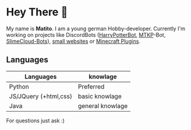 # Hey There 👋

My name is **Matito**. I am a young german Hobby-developer.
Currently I'm working on projects like DiscordBots ([HarryPotterBot](https://hpb.matito.dev), [MTKP](https://www.mtkp-project.de)-Bot, [SlimeCloud-Bots](https://github.com/orgs/SlimeCloud/repositories)), [small websites](https://matito.dev) or [Minecraft Plugins](https://github.com/MatitoDA/TikTakToe).


## Languages

|Languages|knowlage|
| -- | -- |
|Python|Preferred|
|JS/JQuery (+html,css)|basic knowlage|
|Java|general knowlage

For questions just ask :)
